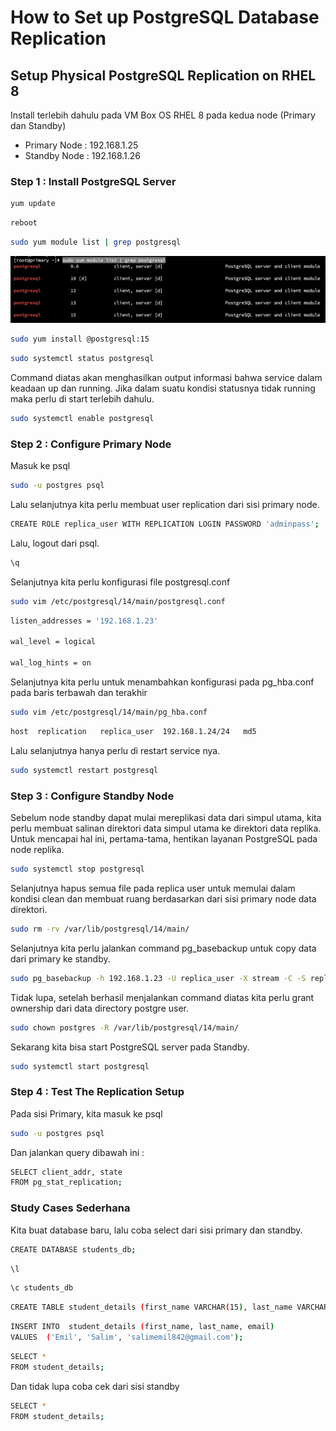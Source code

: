 # How to Set up PostgreSQL Database Replication

##  Setup Physical PostgreSQL Replication on RHEL 8

Install terlebih dahulu pada VM Box OS RHEL 8 pada kedua node (Primary dan Standby)
- Primary Node : 192.168.1.25
- Standby Node : 192.168.1.26

### Step 1 : Install PostgreSQL Server

```bash
yum update
```

```bash
reboot
```

```bash
sudo yum module list | grep postgresql
```
![](Gambar/1.png)

```bash
sudo yum install @postgresql:15
```
```bash
sudo systemctl status postgresql
```
Command diatas akan menghasilkan output informasi bahwa service dalam keadaan up dan running.
Jika dalam suatu kondisi statusnya tidak running maka perlu di start terlebih dahulu.

```bash
sudo systemctl enable postgresql
```

### Step 2 : Configure Primary Node

Masuk ke psql

```bash
sudo -u postgres psql
```

Lalu selanjutnya kita perlu membuat user replication dari sisi primary node.

```bash
CREATE ROLE replica_user WITH REPLICATION LOGIN PASSWORD 'adminpass';
```

Lalu, logout dari psql.

```bash
\q
```

Selanjutnya kita perlu konfigurasi file postgresql.conf

```bash
sudo vim /etc/postgresql/14/main/postgresql.conf
```

```bash
listen_addresses = '192.168.1.23'

wal_level = logical

wal_log_hints = on
```

Selanjutnya kita perlu untuk menambahkan konfigurasi pada pg_hba.conf pada baris terbawah dan terakhir

```bash
sudo vim /etc/postgresql/14/main/pg_hba.conf
```
```bash
host  replication   replica_user  192.168.1.24/24   md5
```

Lalu selanjutnya hanya perlu di restart service nya.

```bash
sudo systemctl restart postgresql
```


### Step 3 : Configure Standby Node 

Sebelum node standby dapat mulai mereplikasi data dari simpul utama, kita perlu membuat salinan direktori data simpul utama ke direktori data replika. Untuk mencapai hal ini, pertama-tama, hentikan layanan PostgreSQL pada node replika.

```bash
sudo systemctl stop postgresql
```

Selanjutnya hapus semua file pada replica user untuk memulai dalam kondisi clean dan membuat ruang berdasarkan dari sisi primary node data direktori.

```bash
sudo rm -rv /var/lib/postgresql/14/main/
```

Selanjutnya kita perlu jalankan command pg_basebackup untuk copy data dari primary ke standby.

```bash
sudo pg_basebackup -h 192.168.1.23 -U replica_user -X stream -C -S replica_1 -v -R -W -D /var/lib/postgresql/14/main/
```

Tidak lupa, setelah berhasil menjalankan command diatas kita perlu grant ownership dari data directory postgre user.

```bash
sudo chown postgres -R /var/lib/postgresql/14/main/
```

Sekarang kita bisa start PostgreSQL server pada Standby.

```bash
sudo systemctl start postgresql
```

### Step 4 : Test The Replication Setup

Pada sisi Primary, kita masuk ke psql

```bash
sudo -u postgres psql
```

Dan jalankan query dibawah ini :

```bash
SELECT client_addr, state
FROM pg_stat_replication;
```

### Study Cases Sederhana

Kita buat database baru, lalu coba select dari sisi primary dan standby.

```bash
CREATE DATABASE students_db;
```

```bash
\l
```

```bash
\c students_db
```

```bash
CREATE TABLE student_details (first_name VARCHAR(15), last_name VARCHAR(15) , email VARCHAR(40) );
```

```bash
INSERT INTO  student_details (first_name, last_name, email)
VALUES  ('Emil', 'Salim', 'salimemil842@gmail.com');
```

```bash
SELECT *
FROM student_details;
```

Dan tidak lupa coba cek dari sisi standby

```bash
SELECT *
FROM student_details;
```
